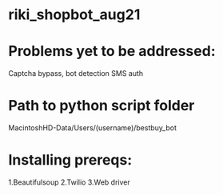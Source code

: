 # riki_shopbot_aug21 
# Problems yet to be addressed:
Captcha bypass, bot detection
SMS auth

# Path to python script folder
  MacintoshHD-Data/Users/(username)/bestbuy_bot 
  
# Installing prereqs:
  1.Beautifulsoup
  2.Twilio
  3.Web driver 
 

